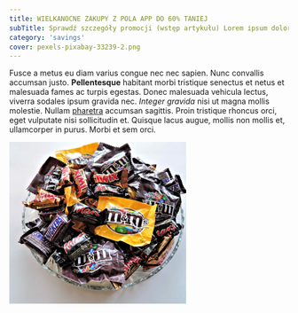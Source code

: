 ```yaml
---
title: WIELKANOCNE ZAKUPY Z POLA APP DO 60% TANIEJ
subTitle: Sprawdź szczegóły promocji (wstęp artykułu) Lorem ipsum dolor sit amet enim. Etiam ullamcorper.
category: 'savings'
cover: pexels-pixabay-33239-2.png
---
```


Fusce a metus eu diam varius congue nec nec sapien. Nunc convallis accumsan justo. **Pellentesque** habitant morbi tristique senectus et netus et malesuada fames ac turpis egestas. Donec malesuada vehicula lectus, viverra sodales ipsum gravida nec. _Integer gravida_ nisi ut magna mollis molestie. Nullam [pharetra](http://google.com) accumsan sagittis. Proin tristique rhoncus orci, eget vulputate nisi sollicitudin et. Quisque lacus augue, mollis non mollis et, ullamcorper in purus. Morbi et sem orci.

![unsplash.com](./pexels-pixabay-33239-2.png)
